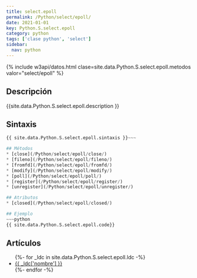 ```yaml
---
title: select.epoll
permalink: /Python/select/epoll/
date: 2021-01-01
key: Python.S.select.epoll
category: python
tags: ['clase python', 'select']
sidebar: 
  nav: python
---
```


{% include w3api/datos.html clase=site.data.Python.S.select.epoll.metodos valor="select/epoll" %}

## Descripción
{{site.data.Python.S.select.epoll.description }}

## Sintaxis
~~~python
{{ site.data.Python.S.select.epoll.sintaxis }}~~~

## Métodos
* [close](/Python/select/epoll/close/)
* [fileno](/Python/select/epoll/fileno/)
* [fromfd](/Python/select/epoll/fromfd/)
* [modify](/Python/select/epoll/modify/)
* [poll](/Python/select/epoll/poll/)
* [register](/Python/select/epoll/register/)
* [unregister](/Python/select/epoll/unregister/)

## Atributos
* [closed](/Python/select/epoll/closed/)

## Ejemplo
~~~python
{{ site.data.Python.S.select.epoll.code}}
~~~

## Artículos
<ul>
{%- for _ldc in site.data.Python.S.select.epoll.ldc -%}
   <li>
       <a href="{{_ldc['url'] }}">{{ _ldc['nombre'] }}</a>
   </li>
{%- endfor -%}
</ul>
